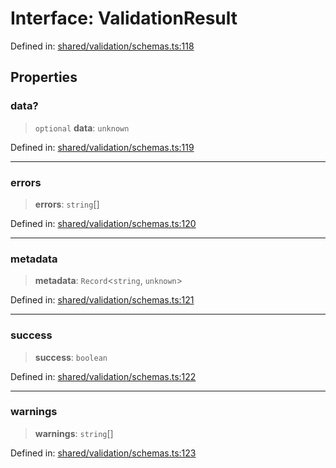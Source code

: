 # Interface: ValidationResult

Defined in: [shared/validation/schemas.ts:118](https://github.com/Nick2bad4u/Uptime-Watcher/blob/3cce0c3b352c8390536ca3c7399ece50a05faf18/shared/validation/schemas.ts#L118)

## Properties

### data?

> `optional` **data**: `unknown`

Defined in: [shared/validation/schemas.ts:119](https://github.com/Nick2bad4u/Uptime-Watcher/blob/3cce0c3b352c8390536ca3c7399ece50a05faf18/shared/validation/schemas.ts#L119)

***

### errors

> **errors**: `string`[]

Defined in: [shared/validation/schemas.ts:120](https://github.com/Nick2bad4u/Uptime-Watcher/blob/3cce0c3b352c8390536ca3c7399ece50a05faf18/shared/validation/schemas.ts#L120)

***

### metadata

> **metadata**: `Record`\<`string`, `unknown`\>

Defined in: [shared/validation/schemas.ts:121](https://github.com/Nick2bad4u/Uptime-Watcher/blob/3cce0c3b352c8390536ca3c7399ece50a05faf18/shared/validation/schemas.ts#L121)

***

### success

> **success**: `boolean`

Defined in: [shared/validation/schemas.ts:122](https://github.com/Nick2bad4u/Uptime-Watcher/blob/3cce0c3b352c8390536ca3c7399ece50a05faf18/shared/validation/schemas.ts#L122)

***

### warnings

> **warnings**: `string`[]

Defined in: [shared/validation/schemas.ts:123](https://github.com/Nick2bad4u/Uptime-Watcher/blob/3cce0c3b352c8390536ca3c7399ece50a05faf18/shared/validation/schemas.ts#L123)
